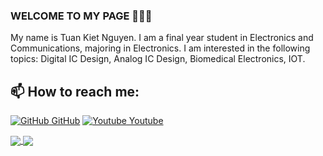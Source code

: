 ### WELCOME TO MY PAGE 👋👋👋
My name is Tuan Kiet Nguyen. I am a final year student in Electronics and Communications, majoring in Electronics. I am interested in the following topics: Digital IC Design, Analog IC Design, Biomedical Electronics, IOT.<br>
## 📫 How to reach me: 

[![GitHub](https://i.stack.imgur.com/tskMh.png) GitHub](https://github.com/85NTK) [![Youtube](https://github.com/uvipen/introduction/blob/main/Youtube.png) Youtube](https://www.youtube.com/channel/UCt9dAc3jzg2woM-4oFNx9bg)

<a href="https://github.com/85NTK/Bitcell8T/">
  <!-- Change the `github-readme-stats.anuraghazra1.vercel.app` to `github-readme-stats.vercel.app`  -->
  <img align="center" src="https://github-readme-stats.anuraghazra1.vercel.app/api/pin/?username=85NTK&repo=Bitcell8T&theme=radical" />
</a> 
<a href="https://github.com/85NTK/CPU-4-bit/">
  <!-- Change the `github-readme-stats.anuraghazra1.vercel.app` to `github-readme-stats.vercel.app`  -->
  <img align="center" src="https://github-readme-stats.anuraghazra1.vercel.app/api/pin/?username=85NTK&repo=CPU 4bit&theme=merko" />
</a>



